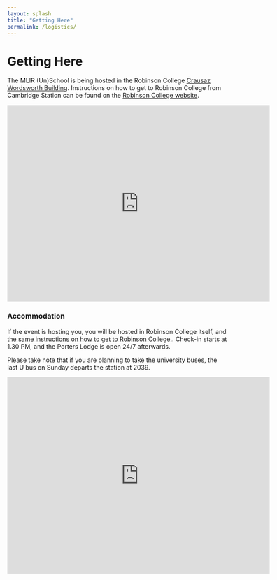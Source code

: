 ```yaml
---
layout: splash
title: "Getting Here"
permalink: /logistics/
---
```


# Getting Here

The MLIR (Un)School is being hosted in the Robinson College [Crausaz Wordsworth Building](https://www.robinson.cam.ac.uk/conferences/meet/crausaz-wordsworth-building). Instructions on how to get to Robinson College from Cambridge Station can be found on the [Robinson College website](https://www.robinson.cam.ac.uk/contact-us/visiting-robinson/public-transport). 

<iframe src="https://www.google.com/maps/embed?pb=!1m18!1m12!1m3!1d2038.3355040998117!2d0.10293745888900475!3d52.20532232018525!2m3!1f0!2f0!3f0!3m2!1i1024!2i768!4f13.1!3m3!1m2!1s0x47d870b142eed76b%3A0x576ce34c87efbddd!2sCrausaz%20Wordsworth%20Building%2C%20Robinson%20College!5e0!3m2!1sen!2suk!4v1757071861284!5m2!1sen!2suk" width="600" height="450" style="border:0;" allowfullscreen="" loading="lazy" referrerpolicy="no-referrer-when-downgrade"></iframe>

### Accommodation

If the event is hosting you, you will be hosted in Robinson College itself, and [the same instructions on how to get to Robinson College.](https://www.robinson.cam.ac.uk/contact-us/visiting-robinson/public-transport). Check-in starts at 1.30 PM, and the Porters Lodge is open 24/7 afterwards.

Please take note that if you are planning to take the university buses, the last U bus on Sunday departs the station at 2039.

<iframe src="https://www.google.com/maps/embed?pb=!1m18!1m12!1m3!1d5473.356577283845!2d0.10478836352597375!3d52.20424011502731!2m3!1f0!2f0!3f0!3m2!1i1024!2i768!4f13.1!3m3!1m2!1s0x47d870b1020987a1%3A0xd53fc9646c4ca42e!2sRobinson%20College!5e0!3m2!1sen!2suk!4v1757071370457!5m2!1sen!2suk" width="600" height="450" style="border:0;" allowfullscreen="" loading="lazy" referrerpolicy="no-referrer-when-downgrade"></iframe>


